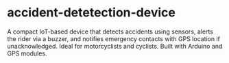 # accident-detetection-device
 A compact IoT-based device that detects accidents using sensors, alerts the rider via a buzzer, and notifies emergency contacts with GPS location if unacknowledged. Ideal for motorcyclists and cyclists. Built with Arduino and GPS modules.
